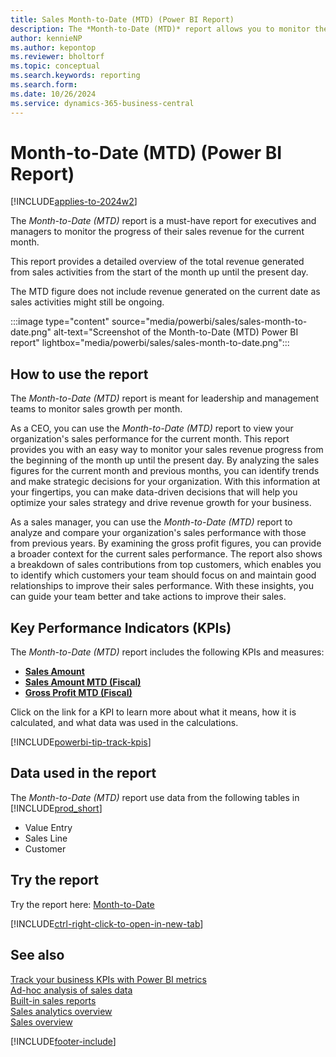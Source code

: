```yaml
---
title: Sales Month-to-Date (MTD) (Power BI Report)
description: The *Month-to-Date (MTD)* report allows you to monitor the progress of their sales revenue for the current month
author: kennieNP
ms.author: kepontop
ms.reviewer: bholtorf
ms.topic: conceptual
ms.search.keywords: reporting
ms.search.form: 
ms.date: 10/26/2024
ms.service: dynamics-365-business-central
---
```


# Month-to-Date (MTD) (Power BI Report)

[!INCLUDE[applies-to-2024w2](includes/applies-to-2024w2.md)]

The *Month-to-Date (MTD)* report is a must-have report for executives and managers to monitor the progress of their sales revenue for the current month. 

This report provides a detailed overview of the total revenue generated from sales activities from the start of the month up until the present day. 

The MTD figure does not include revenue generated on the current date as sales activities might still be ongoing.

:::image type="content" source="media/powerbi/sales/sales-month-to-date.png" alt-text="Screenshot of the Month-to-Date (MTD) Power BI report" lightbox="media/powerbi/sales/sales-month-to-date.png":::


## How to use the report

The *Month-to-Date (MTD)* report is meant for leadership and management teams to monitor sales growth per month.  
   
As a CEO, you can use the *Month-to-Date (MTD)* report to view your organization's sales performance for the current month. This report provides you with an easy way to monitor your sales revenue progress from the beginning of the month up until the present day. By analyzing the sales figures for the current month and previous months, you can identify trends and make strategic decisions for your organization. With this information at your fingertips, you can make data-driven decisions that will help you optimize your sales strategy and drive revenue growth for your business.  
   
As a sales manager, you can use the *Month-to-Date (MTD)* report to analyze and compare your organization's sales performance with those from previous years. By examining the gross profit figures, you can provide a broader context for the current sales performance. The report also shows a breakdown of sales contributions from top customers, which enables you to identify which customers your team should focus on and maintain good relationships to improve their sales performance. With these insights, you can guide your team better and take actions to improve their sales.


## Key Performance Indicators (KPIs)

The *Month-to-Date (MTD)* report includes the following KPIs and measures: 

- [**Sales Amount**](sales-powerbi-sales-kpis.md#sales-amount)  
- [**Sales Amount MTD (Fiscal)**](sales-powerbi-sales-kpis.md#sales-amount-mtd-fiscal)
- [**Gross Profit MTD (Fiscal)**](sales-powerbi-sales-kpis.md#gross-profit-mtd-fiscal)

Click on the link for a KPI to learn more about what it means, how it is calculated, and what data was used in the calculations. 

[!INCLUDE[powerbi-tip-track-kpis](includes/powerbi-tip-track-kpis.md)]


## Data used in the report

The *Month-to-Date (MTD)* report use data from the following tables in [!INCLUDE[prod_short](includes/prod_short.md)]

- Value Entry
- Sales Line
- Customer

## Try the report

Try the report here: [Month-to-Date](https://businesscentral.dynamics.com?page=37003)

[!INCLUDE[ctrl-right-click-to-open-in-new-tab](includes/ctrl-right-click-to-open-in-new-tab.md)]

## See also

[Track your business KPIs with Power BI metrics](track-kpis-with-power-bi-metrics.md)   
[Ad-hoc analysis of sales data](ad-hoc-analysis-sales.md)   
[Built-in sales reports](sales-reports.md)   
[Sales analytics overview](sales-analytics-overview.md)  
[Sales overview](sales-manage-sales.md)  

[!INCLUDE[footer-include](includes/footer-banner.md)]
